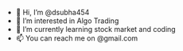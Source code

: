 - 👋 Hi, I’m @dsubha454
- 👀 I’m interested in Algo Trading
- 🌱 I’m currently learning stock market and coding
- 📫 You can reach me on @gmail.com

<!---
dsubha454/dsubha454 is a ✨ special ✨ repository because its `README.md` (this file) appears on your GitHub profile.
You can click the Preview link to take a look at your changes.
--->
